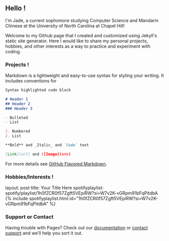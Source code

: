## Hello !

I'm Jade, a current sophomore studying Computer Science and Mandarin Chinese at the University of North Carolina at Chapel Hill!

Welcome to my Github page that I created and customized using Jekyll's static site generator. Here I would like to share my personal projects, hobbies, and other interests as a way to practice and experiment with coding. 

### Projects !

Markdown is a lightweight and easy-to-use syntax for styling your writing. It includes conventions for

```markdown
Syntax highlighted code block

# Header 1
## Header 2
### Header 3

- Bulleted
- List

1. Numbered
2. List

**Bold** and _Italic_ and `Code` text

[Link](url) and ![Image](src)
```

For more details see [GitHub Flavored Markdown](https://guides.github.com/features/mastering-markdown/).

### Hobbies/Interests !
layout: post
title: Your Title Here
spotifyplaylist: spotify/playlist/1h0fZCR0f57Zgft5VEpiRW?si=W7v2K-vGRpm91bFqPitdbA
{% include spotifyplaylist.html id="1h0fZCR0f57Zgft5VEpiRW?si=W7v2K-vGRpm91bFqPitdbA" %}

### Support or Contact

Having trouble with Pages? Check out our [documentation](https://docs.github.com/categories/github-pages-basics/) or [contact support](https://support.github.com/contact) and we’ll help you sort it out.

